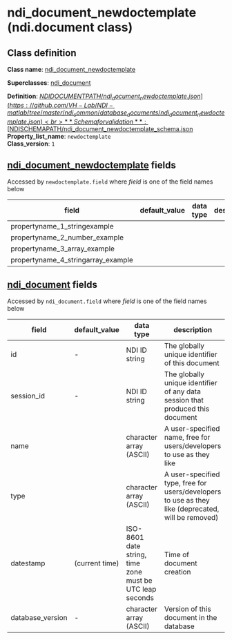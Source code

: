 # ndi_document_newdoctemplate (ndi.document class)

## Class definition

**Class name**: [ndi_document_newdoctemplate](ndi_document_newdoctemplate.md)

**Superclasses**: [ndi_document](ndi_document.md)

**Definition**: [$NDIDOCUMENTPATH/ndi_document_newdoctemplate.json](https://github.com/VH-Lab/NDI-matlab/tree/master/ndi_common/database_documents/ndi_document_newdoctemplate.json)<br>
**Schema for validation**: [$NDISCHEMAPATH/ndi_document_newdoctemplate_schema.json](https://github.com/VH-Lab/NDI-matlab/tree/master/ndi_common/schema_documents/ndi_document_newdoctemplate_schema.json)<br>
**Property_list_name**: `newdoctemplate`<br>
**Class_version**: `1`<br>


## [ndi_document_newdoctemplate](ndi_document_newdoctemplate.md) fields

Accessed by `newdoctemplate.field` where *field* is one of the field names below

| field | default_value | data type | description |
| --- | --- | --- | --- |
| propertyname_1_stringexample |  |  |  |
| propertyname_2_number_example |  |  |  |
| propertyname_3_array_example |  |  |  |
| propertyname_4_stringarray_example |  |  |  |


## [ndi_document](ndi_document.md) fields

Accessed by `ndi_document.field` where *field* is one of the field names below

| field | default_value | data type | description |
| --- | --- | --- | --- |
| id | - | NDI ID string | The globally unique identifier of this document |
| session_id | - | NDI ID string | The globally unique identifier of any data session that produced this document |
| name |  | character array (ASCII) | A user-specified name, free for users/developers to use as they like |
| type |  | character array (ASCII) | A user-specified type, free for users/developers to use as they like (deprecated, will be removed) |
| datestamp | (current time) | ISO-8601 date string, time zone must be UTC leap seconds | Time of document creation |
| database_version | - | character array (ASCII) | Version of this document in the database |



